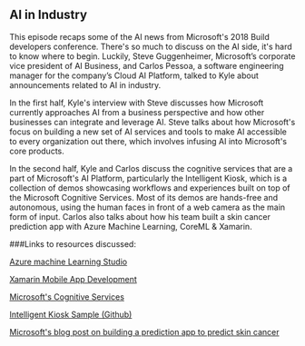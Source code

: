 ## AI in Industry

This episode recaps some of the AI news from Microsoft's 2018 Build developers conference. There's so much to discuss on the AI side, it's hard to know where to begin. Luckily,  Steve Guggenheimer, Microsoft’s corporate vice president of AI Business, and Carlos Pessoa, a software engineering manager for the company’s Cloud AI Platform, talked to Kyle about announcements related to AI in industry.

In the first half, Kyle's interview with Steve discusses how Microsoft currently approaches AI from a business perspective and how other businesses can integrate and leverage AI. Steve talks about how Microsoft's focus on building a new set of AI services and tools to make AI accessible to every organization out there, which involves infusing AI into Microsoft's core products.

In the second half, Kyle and Carlos discuss the cognitive services that are a part of Microsoft's AI Platform, particularly the Intelligent Kiosk, which is a collection of demos showcasing workflows and experiences built on top of the Microsoft Cognitive Services. Most of its demos are hands-free and autonomous, using the human faces in front of a web camera as the main form of input. Carlos also talks about how his team built a skin cancer prediction app with Azure Machine Learning, CoreML & Xamarin.

###Links to resources discussed:

[Azure machine Learning Studio](https://azure.microsoft.com/en-us/services/machine-learning-studio/)

[Xamarin Mobile App Development](https://www.xamarin.com/)

[Microsoft's Cognitive Services](https://azure.microsoft.com/en-us/services/cognitive-services/)

[Intelligent Kiosk Sample (Github)](https://github.com/Microsoft/Cognitive-Samples-IntelligentKiosk)

[Microsoft's blog post on building a prediction app to predict skin cancer](https://blogs.technet.microsoft.com/machinelearning/2018/04/03/intelligent-edge-building-a-skin-cancer-prediction-app-with-azure-machine-learning-coreml-xamarin/)


